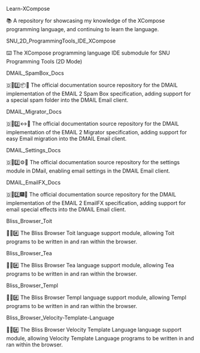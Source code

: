 
Learn-XCompose

📚️ A repository for showcasing my knowledge of the XCompose programming language, and continuing to learn the language. 

SNU_2D_ProgrammingTools_IDE_XCompose

⌨️ The XCompose programming language IDE submodule for SNU Programming Tools (2D Mode)

DMAIL_SpamBox_Docs

🇩📧️2️⃣️📦️📖️ The official documentation source repository for the DMAIL implementation of the EMAIL 2 Spam Box specification, adding support for a special spam folder into the DMAIL Email client.

DMAIL_Migrator_Docs

🇩📧️2️⃣️↔️📖️ The official documentation source repository for the DMAIL implementation of the EMAIL 2 Migrator specification, adding support for easy Email migration into the DMAIL Email client.

DMAIL_Settings_Docs

🇩📧️2️⃣️⚙️📖️ The official documentation source repository for the settings module in DMail, enabling email settings in the DMAIL Email client.

DMAIL_EmailFX_Docs

🇩📧️2️⃣️🎆️📖️ The official documentation source repository for the DMAIL implementation of the EMAIL 2 EmailFX specification, adding support for email special effects into the DMAIL Email client.

Bliss_Browser_Toit

🌳️🌐️#️⃣️ The Bliss Browser Toit language support module, allowing Toit programs to be written in and ran within the browser.

Bliss_Browser_Tea

🌳️🌐️#️⃣️ The Bliss Browser Tea language support module, allowing Tea programs to be written in and ran within the browser.

Bliss_Browser_Templ

🌳️🌐️#️⃣️ The Bliss Browser Templ language support module, allowing Templ programs to be written in and ran within the browser.

Bliss_Browser_Velocity-Template-Language

🌳️🌐️#️⃣️ The Bliss Browser Velocity Template Language language support module, allowing Velocity Template Language programs to be written in and ran within the browser.


